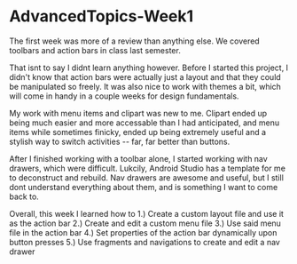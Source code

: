 # AdvancedTopics-Week1

The first week was more of a review than anything else. We covered toolbars and action bars in class last semester.

That isnt to say I didnt learn anything however. Before I started this project, I didn't know that action bars were actually just a layout and that they could be manipulated so freely. It was also nice to work with themes a bit, which will come in handy in a couple weeks for design fundamentals.

My work with menu items and clipart was new to me. Clipart ended up being much easier and more accessable than I had anticipated, and menu items while sometimes finicky, ended up being extremely useful and a stylish way to switch activities -- far, far better than buttons.

After I finished working with a toolbar alone, I started working with nav drawers, which were difficult. Lukcily, Android Studio has a template for me to deconstruct and rebuild.
Nav drawers are awesome and useful, but I still dont understand everything about them, and is something I want to come back to.

Overall, this week I learned how to
1.) Create a custom layout file and use it as the action bar
2.) Create and edit a custom menu file
3.) Use said menu file in the action bar
4.) Set properties of the action bar dynamically upon button presses
5.) Use fragments and navigations to create and edit a nav drawer
